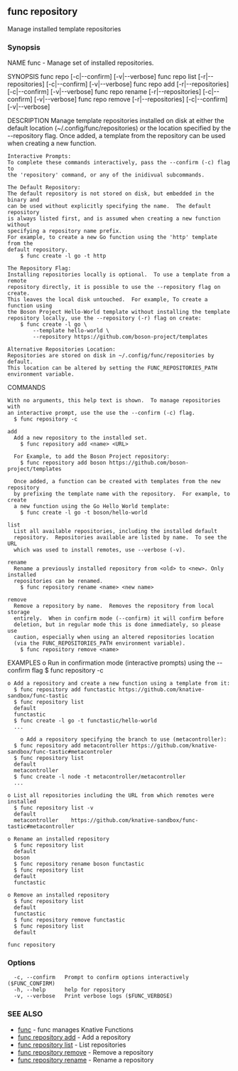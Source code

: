 ## func repository

Manage installed template repositories

### Synopsis


NAME
	func - Manage set of installed repositories.

SYNOPSIS
	func repo [-c|--confirm] [-v|--verbose]
	func repo list [-r|--repositories] [-c|--confirm] [-v|--verbose]
	func repo add <name> <url>[-r|--repositories] [-c|--confirm] [-v|--verbose]
	func repo rename <old> <new> [-r|--repositories] [-c|--confirm] [-v|--verbose]
	func repo remove <name> [-r|--repositories] [-c|--confirm] [-v|--verbose]

DESCRIPTION
	Manage template repositories installed on disk at either the default location
	(~/.config/func/repositories) or the location specified by the --repository
	flag.  Once added, a template from the repository can be used when creating
	a new function.

	Interactive Prompts:
	To complete these commands interactively, pass the --confirm (-c) flag to
	the 'repository' command, or any of the inidivual subcommands.

	The Default Repository:
	The default repository is not stored on disk, but embedded in the binary and
	can be used without explicitly specifying the name.  The default repository
	is always listed first, and is assumed when creating a new function without
	specifying a repository name prefix.
	For example, to create a new Go function using the 'http' template from the
	default repository.
		$ func create -l go -t http

	The Repository Flag:
	Installing repositories locally is optional.  To use a template from a remote
	repository directly, it is possible to use the --repository flag on create.
	This leaves the local disk untouched.  For example, To create a function using
	the Boson Project Hello-World template without installing the template
	repository locally, use the --repository (-r) flag on create:
		$ func create -l go \
			--template hello-world \
			--repository https://github.com/boson-project/templates

	Alternative Repositories Location:
	Repositories are stored on disk in ~/.config/func/repositories by default.
	This location can be altered by setting the FUNC_REPOSITORIES_PATH
	environment variable.


COMMANDS

	With no arguments, this help text is shown.  To manage repositories with
	an interactive prompt, use the use the --confirm (-c) flag.
	  $ func repository -c

	add
	  Add a new repository to the installed set.
	    $ func repository add <name> <URL>

	  For Example, to add the Boson Project repository:
	    $ func repository add boson https://github.com/boson-project/templates

	  Once added, a function can be created with templates from the new repository
	  by prefixing the template name with the repository.  For example, to create
	  a new function using the Go Hello World template:
	    $ func create -l go -t boson/hello-world

	list
	  List all available repositories, including the installed default
	  repository.  Repositories available are listed by name.  To see the URL
	  which was used to install remotes, use --verbose (-v).

	rename
	  Rename a previously installed repository from <old> to <new>. Only installed
	  repositories can be renamed.
	    $ func repository rename <name> <new name>

	remove
	  Remove a repository by name.  Removes the repository from local storage
	  entirely.  When in confirm mode (--confirm) it will confirm before
	  deletion, but in regular mode this is done immediately, so please use
	  caution, especially when using an altered repositories location
	  (via the FUNC_REPOSITORIES_PATH environment variable).
	    $ func repository remove <name>

EXAMPLES
	o Run in confirmation mode (interactive prompts) using the --confirm flag
	  $ func repository -c

	o Add a repository and create a new function using a template from it:
	  $ func repository add functastic https://github.com/knative-sandbox/func-tastic
	  $ func repository list
	  default
	  functastic
	  $ func create -l go -t functastic/hello-world
	  ...

		o Add a repository specifying the branch to use (metacontroller):
	  $ func repository add metacontroller https://github.com/knative-sandbox/func-tastic#metacontroler
	  $ func repository list
	  default
	  metacontroller
	  $ func create -l node -t metacontroller/metacontroller
	  ...

	o List all repositories including the URL from which remotes were installed
	  $ func repository list -v
	  default
	  metacontroller	https://github.com/knative-sandbox/func-tastic#metacontroller

	o Rename an installed repository
	  $ func repository list
	  default
	  boson
	  $ func repository rename boson functastic
	  $ func repository list
	  default
	  functastic

	o Remove an installed repository
	  $ func repository list
	  default
	  functastic
	  $ func repository remove functastic
	  $ func repository list
	  default


```
func repository
```

### Options

```
  -c, --confirm   Prompt to confirm options interactively ($FUNC_CONFIRM)
  -h, --help      help for repository
  -v, --verbose   Print verbose logs ($FUNC_VERBOSE)
```

### SEE ALSO

* [func](func.md)	 - func manages Knative Functions
* [func repository add](func_repository_add.md)	 - Add a repository
* [func repository list](func_repository_list.md)	 - List repositories
* [func repository remove](func_repository_remove.md)	 - Remove a repository
* [func repository rename](func_repository_rename.md)	 - Rename a repository

